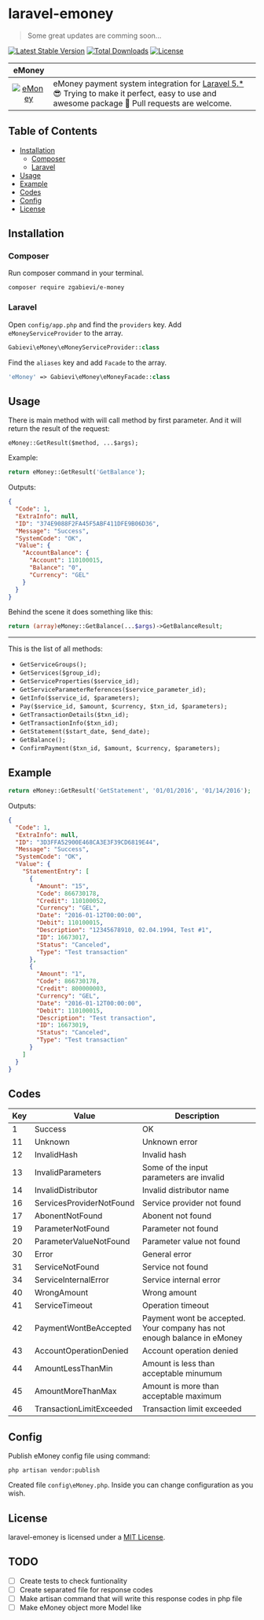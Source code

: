 # laravel-emoney

> Some great updates are comming soon...

[![Latest Stable Version](https://poser.pugx.org/zgabievi/e-money/version?format=flat-square)](https://packagist.org/packages/zgabievi/e-money) [![Total Downloads](https://poser.pugx.org/zgabievi/e-money/d/total?format=flat-square)](https://packagist.org/packages/zgabievi/e-money) [![License](https://poser.pugx.org/zgabievi/e-money/license?format=flat-square)](https://packagist.org/packages/zgabievi/e-money)

| eMoney |     |
|:------:|:----|
| [![eMoney](https://i.imgsafe.org/fbbe1c636f.png)](https://github.com/zgabievi/laravel-emoney) | eMoney payment system integration for [Laravel 5.*](http://laravel.com/) :sunglasses: Trying to make it perfect, easy to use and awesome package :tada: Pull requests are welcome. |

## Table of Contents
- [Installation](#installation)
    - [Composer](#composer)
    - [Laravel](#laravel)
- [Usage](#usage)
- [Example](#example)
- [Codes](#codes)
- [Config](#config)
- [License](#license)

## Installation

### Composer

Run composer command in your terminal.

    composer require zgabievi/e-money

### Laravel

Open `config/app.php` and find the `providers` key. Add `eMoneyServiceProvider` to the array.

```php
Gabievi\eMoney\eMoneyServiceProvider::class
```

Find the `aliases` key and add `Facade` to the array. 

```php
'eMoney' => Gabievi\eMoney\eMoneyFacade::class
```

## Usage

There is main method with will call method by first parameter.
And it will return the result of the request:

`eMoney::GetResult($method, ...$args);`

Example:

```php
return eMoney::GetResult('GetBalance');
```

Outputs:

```json
{
  "Code": 1,
  "ExtraInfo": null,
  "ID": "374E9088F2FA45F5ABF411DFE9B06D36",
  "Message": "Success",
  "SystemCode": "OK",
  "Value": {
    "AccountBalance": {
      "Account": 110100015,
      "Balance": "0",
      "Currency": "GEL"
    }
  }
}
```

Behind the scene it does something like this:

```php
return (array)eMoney::GetBalance(...$args)->GetBalanceResult;
```

---

This is the list of all methods:

- `GetServiceGroups();`
- `GetServices($group_id);`
- `GetServiceProperties($service_id);`
- `GetServiceParameterReferences($service_parameter_id);`
- `GetInfo($service_id, $parameters);`
- `Pay($service_id, $amount, $currency, $txn_id, $parameters);`
- `GetTransactionDetails($txn_id);`
- `GetTransactionInfo($txn_id);`
- `GetStatement($start_date, $end_date);`
- `GetBalance();`
- `ConfirmPayment($txn_id, $amount, $currency, $parameters);`

## Example

```php
return eMoney::GetResult('GetStatement', '01/01/2016', '01/14/2016');
```

Outputs:

```json
{
  "Code": 1,
  "ExtraInfo": null,
  "ID": "3D3FFA52900E468CA3E3F39CD6819E44",
  "Message": "Success",
  "SystemCode": "OK",
  "Value": {
    "StatementEntry": [
      {
        "Amount": "15",
        "Code": 866730178,
        "Credit": 110100052,
        "Currency": "GEL",
        "Date": "2016-01-12T00:00:00",
        "Debit": 110100015,
        "Description": "12345678910, 02.04.1994, Test #1",
        "ID": 16673017,
        "Status": "Canceled",
        "Type": "Test transaction"
      },
      {
        "Amount": "1",
        "Code": 866730178,
        "Credit": 800000003,
        "Currency": "GEL",
        "Date": "2016-01-12T00:00:00",
        "Debit": 110100015,
        "Description": "Test transaction",
        "ID": 16673019,
        "Status": "Canceled",
        "Type": "Test transaction"
      }
    ]
  }
}
```

## Codes

| Key | Value                    | Description                                                             |
|-----|--------------------------|-------------------------------------------------------------------------|
| 1   | Success                  | OK                                                                      |
| 11  | Unknown                  | Unknown error                                                           |
| 12  | InvalidHash              | Invalid hash                                                            |
| 13  | InvalidParameters        | Some of the input parameters are invalid                                |
| 14  | InvalidDistributor       | Invalid distributor name                                                |
| 16  | ServicesProviderNotFound | Service provider not found                                              |
| 17  | AbonentNotFound          | Abonent not found                                                       |
| 19  | ParameterNotFound        | Parameter not found                                                     |
| 20  | ParameterValueNotFound   | Parameter value not found                                               |
| 30  | Error                    | General error                                                           |
| 31  | ServiceNotFound          | Service not found                                                       |
| 34  | ServiceInternalError     | Service internal error                                                  |
| 40  | WrongAmount              | Wrong amount                                                            |
| 41  | ServiceTimeout           | Operation timeout                                                       |
| 42  | PaymentWontBeAccepted    | Payment wont be accepted. Your company has not enough balance in eMoney |
| 43  | AccountOperationDenied   | Account operation denied                                                |
| 44  | AmountLessThanMin        | Amount is less than acceptable minumum                                  |
| 45  | AmountMoreThanMax        | Amount is more than acceptable maximum                                  |
| 46  | TransactionLimitExceeded | Transaction limit exceeded                                              |

## Config

Publish eMoney config file using command:

```
php artisan vendor:publish
```

Created file `config\eMoney.php`. Inside you can change configuration as you wish.

## License

laravel-emoney is licensed under a  [MIT License](https://github.com/zgabievi/laravel-promocodes/blob/master/LICENSE).

## TODO
- [ ] Create tests to check funtionality
- [ ] Create separated file for response codes
- [ ] Make artisan command that will write this response codes in php file
- [ ] Make eMoney object more Model like
